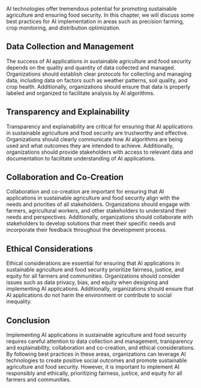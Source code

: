 

AI technologies offer tremendous potential for promoting sustainable agriculture and ensuring food security. In this chapter, we will discuss some best practices for AI implementation in areas such as precision farming, crop monitoring, and distribution optimization.

Data Collection and Management
------------------------------

The success of AI applications in sustainable agriculture and food security depends on the quality and quantity of data collected and managed. Organizations should establish clear protocols for collecting and managing data, including data on factors such as weather patterns, soil quality, and crop health. Additionally, organizations should ensure that data is properly labeled and organized to facilitate analysis by AI algorithms.

Transparency and Explainability
-------------------------------

Transparency and explainability are critical for ensuring that AI applications in sustainable agriculture and food security are trustworthy and effective. Organizations should clearly communicate how AI algorithms are being used and what outcomes they are intended to achieve. Additionally, organizations should provide stakeholders with access to relevant data and documentation to facilitate understanding of AI applications.

Collaboration and Co-Creation
-----------------------------

Collaboration and co-creation are important for ensuring that AI applications in sustainable agriculture and food security align with the needs and priorities of all stakeholders. Organizations should engage with farmers, agricultural workers, and other stakeholders to understand their needs and perspectives. Additionally, organizations should collaborate with stakeholders to develop solutions that meet their specific needs and incorporate their feedback throughout the development process.

Ethical Considerations
----------------------

Ethical considerations are essential for ensuring that AI applications in sustainable agriculture and food security prioritize fairness, justice, and equity for all farmers and communities. Organizations should consider issues such as data privacy, bias, and equity when designing and implementing AI applications. Additionally, organizations should ensure that AI applications do not harm the environment or contribute to social inequality.

Conclusion
----------

Implementing AI applications in sustainable agriculture and food security requires careful attention to data collection and management, transparency and explainability, collaboration and co-creation, and ethical considerations. By following best practices in these areas, organizations can leverage AI technologies to create positive social outcomes and promote sustainable agriculture and food security. However, it is important to implement AI responsibly and ethically, prioritizing fairness, justice, and equity for all farmers and communities.

